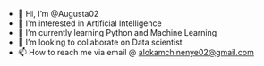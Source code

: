 - 👋 Hi, I’m @Augusta02
- 👀 I’m interested in Artificial Intelligence
- 🌱 I’m currently learning Python and Machine Learning
- 💞️ I’m looking to collaborate on Data scientist
- 📫 How to reach me via email @ alokamchinenye02@gmail.com

<!---
Augusta02/Augusta02 is a ✨ special ✨ repository because its `README.md` (this file) appears on your GitHub profile.
You can click the Preview link to take a look at your changes.
--->
